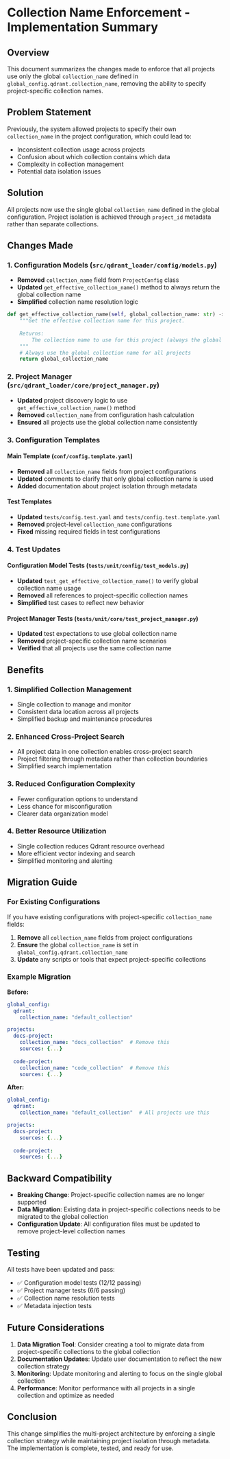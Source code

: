 # Collection Name Enforcement - Implementation Summary

## Overview

This document summarizes the changes made to enforce that all projects use only the global `collection_name` defined in `global_config.qdrant.collection_name`, removing the ability to specify project-specific collection names.

## Problem Statement

Previously, the system allowed projects to specify their own `collection_name` in the project configuration, which could lead to:

- Inconsistent collection usage across projects
- Confusion about which collection contains which data
- Complexity in collection management
- Potential data isolation issues

## Solution

All projects now use the single global `collection_name` defined in the global configuration. Project isolation is achieved through `project_id` metadata rather than separate collections.

## Changes Made

### 1. Configuration Models (`src/qdrant_loader/config/models.py`)

- **Removed** `collection_name` field from `ProjectConfig` class
- **Updated** `get_effective_collection_name()` method to always return the global collection name
- **Simplified** collection name resolution logic

```python
def get_effective_collection_name(self, global_collection_name: str) -> str:
    """Get the effective collection name for this project.
    
    Returns:
        The collection name to use for this project (always the global collection name)
    """
    # Always use the global collection name for all projects
    return global_collection_name
```

### 2. Project Manager (`src/qdrant_loader/core/project_manager.py`)

- **Updated** project discovery logic to use `get_effective_collection_name()` method
- **Removed** `collection_name` from configuration hash calculation
- **Ensured** all projects use the global collection name consistently

### 3. Configuration Templates

#### Main Template (`conf/config.template.yaml`)

- **Removed** all `collection_name` fields from project configurations
- **Updated** comments to clarify that only global collection name is used
- **Added** documentation about project isolation through metadata

#### Test Templates

- **Updated** `tests/config.test.yaml` and `tests/config.test.template.yaml`
- **Removed** project-level `collection_name` configurations
- **Fixed** missing required fields in test configurations

### 4. Test Updates

#### Configuration Model Tests (`tests/unit/config/test_models.py`)

- **Updated** `test_get_effective_collection_name()` to verify global collection name usage
- **Removed** all references to project-specific collection names
- **Simplified** test cases to reflect new behavior

#### Project Manager Tests (`tests/unit/core/test_project_manager.py`)

- **Updated** test expectations to use global collection name
- **Removed** project-specific collection name scenarios
- **Verified** that all projects use the same collection name

## Benefits

### 1. Simplified Collection Management

- Single collection to manage and monitor
- Consistent data location across all projects
- Simplified backup and maintenance procedures

### 2. Enhanced Cross-Project Search

- All project data in one collection enables cross-project search
- Project filtering through metadata rather than collection boundaries
- Simplified search implementation

### 3. Reduced Configuration Complexity

- Fewer configuration options to understand
- Less chance for misconfiguration
- Clearer data organization model

### 4. Better Resource Utilization

- Single collection reduces Qdrant resource overhead
- More efficient vector indexing and search
- Simplified monitoring and alerting

## Migration Guide

### For Existing Configurations

If you have existing configurations with project-specific `collection_name` fields:

1. **Remove** all `collection_name` fields from project configurations
2. **Ensure** the global `collection_name` is set in `global_config.qdrant.collection_name`
3. **Update** any scripts or tools that expect project-specific collections

### Example Migration

**Before:**

```yaml
global_config:
  qdrant:
    collection_name: "default_collection"

projects:
  docs-project:
    collection_name: "docs_collection"  # Remove this
    sources: {...}
  
  code-project:
    collection_name: "code_collection"  # Remove this
    sources: {...}
```

**After:**

```yaml
global_config:
  qdrant:
    collection_name: "default_collection"  # All projects use this

projects:
  docs-project:
    sources: {...}
  
  code-project:
    sources: {...}
```

## Backward Compatibility

- **Breaking Change**: Project-specific collection names are no longer supported
- **Data Migration**: Existing data in project-specific collections needs to be migrated to the global collection
- **Configuration Update**: All configuration files must be updated to remove project-level collection names

## Testing

All tests have been updated and pass:

- ✅ Configuration model tests (12/12 passing)
- ✅ Project manager tests (6/6 passing)
- ✅ Collection name resolution tests
- ✅ Metadata injection tests

## Future Considerations

1. **Data Migration Tool**: Consider creating a tool to migrate data from project-specific collections to the global collection
2. **Documentation Updates**: Update user documentation to reflect the new collection strategy
3. **Monitoring**: Update monitoring and alerting to focus on the single global collection
4. **Performance**: Monitor performance with all projects in a single collection and optimize as needed

## Conclusion

This change simplifies the multi-project architecture by enforcing a single collection strategy while maintaining project isolation through metadata. The implementation is complete, tested, and ready for use.
